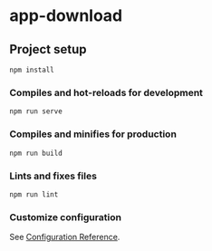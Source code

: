 # app-download

## Project setup
```
npm install
```

### Compiles and hot-reloads for development
```
npm run serve
```

### Compiles and minifies for production
```
npm run build
```

### Lints and fixes files 
```
npm run lint
```

### Customize configuration
See [Configuration Reference](https://cli.vuejs.org/config/).
